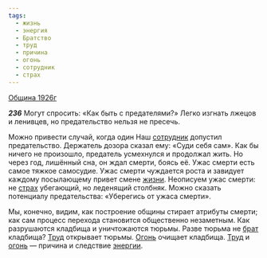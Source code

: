 ```yaml
---
tags:
  - жизнь
  - энергия
  - Братство
  - труд
  - причина
  - огонь
  - сотрудник
  - страх
---
```


[Община 1926г](https://127.0.0.1:4002/agni/1926)

___236___
Могут спросить: «Как быть с предателями?» Легко изгнать лжецов и ленивцев, но предательство нельзя не пресечь.   

Можно привести случай, когда один Наш [сотрудник](../../../tags/#сотрудник) допустил предательство. Держатель дозора сказал ему: «Суди себя сам». Как бы ничего не произошло, предатель усмехнулся и продолжал жить. Но через год, лишённый сна, он ждал смерти, боясь её. Ужас смерти есть самое тяжкое самосудие. Ужас смерти чуждается роста и завидует каждому посылающему привет смене [жизни](../../../tags/#жизнь). Неописуем ужас смерти: не [страх](../../../tags/#страх) убегающий, но леденящий столбняк. Можно сказать потенциалу предательства: «Уберегись от ужаса смерти».   

Мы, конечно, видим, как построение общины стирает атрибуты смерти; как сам процесс перехода становится общественно незаметным. Как разрушаются кладбища и уничтожаются тюрьмы. Разве тюрьма не [брат](../../../tags/#Братство) кладбища? [Труд](../../../tags/#труд) открывает тюрьмы. [Огонь](../../../tags/#[огонь](../../../tags/#огонь)) очищает кладбища. [Труд](../../../tags/#труд) и [огонь](../../../tags/#огонь) — причина и следствие [энергии](../../../tags/#энергия).   

